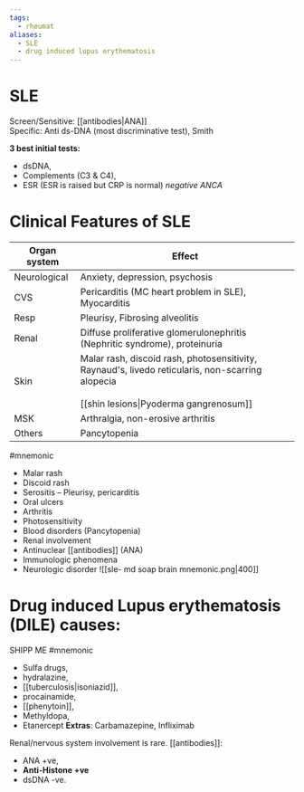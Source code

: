 ```yaml
---
tags:
  - rheumat
aliases:
  - SLE
  - drug induced lupus erythematosis
---
```

# SLE
Screen/Sensitive: [[antibodies|ANA]]  
Specific: Anti ds-DNA (most discriminative test), Smith  
  
**3 best initial tests:** 
- dsDNA, 
- Complements (C3 & C4), 
- ESR (ESR is raised but CRP is normal)
*negative ANCA*
# Clinical Features of SLE

| Organ system | Effect                                                                                                                                         |
| ------------ | ---------------------------------------------------------------------------------------------------------------------------------------------- |
| Neurological | Anxiety, depression, psychosis                                                                                                                 |
| CVS          | Pericarditis (MC heart problem in SLE), Myocarditis                                                                                            |
| Resp         | Pleurisy, Fibrosing alveolitis                                                                                                                 |
| Renal        | Diffuse proliferative glomerulonephritis (Nephritic syndrome), proteinuria                                                                     |
| Skin         | Malar rash, discoid rash, photosensitivity, Raynaud's, livedo reticularis, non-scarring alopecia<br><br>[[shin lesions\|Pyoderma gangrenosum]] |
| MSK          | Arthralgia, non-erosive arthritis                                                                                                              |
| Others       | Pancytopenia                                                                                                                                   |
#mnemonic 
- Malar rash
- Discoid rash
- Serositis – Pleurisy, pericarditis
- Oral ulcers
- Arthritis
- Photosensitivity
- Blood disorders (Pancytopenia) 
- Renal involvement 
- Antinuclear [[antibodies]] (ANA)
- Immunologic phenomena
- Neurologic disorder
![[sle- md soap brain mnemonic.png|400]]

# Drug induced Lupus erythematosis (DILE) causes:
SHIPP ME #mnemonic 
- Sulfa drugs, 
- hydralazine, 
- [[tuberculosis|isoniazid]], 
- procainamide, 
- [[phenytoin]], 
- Methyldopa, 
- Etanercept
**Extras**: Carbamazepine, Infliximab

Renal/nervous system involvement is rare. 
[[antibodies]]: 
- ANA +ve, 
- **Anti-Histone +ve**
- dsDNA -ve. 